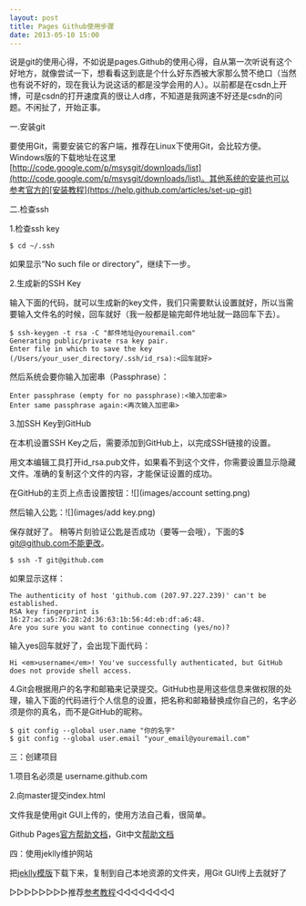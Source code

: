 ```yaml
---
layout: post
title: Pages Github使用步骤
date: 2013-05-10 15:00
---
```

说是git的使用心得，不如说是pages.Github的使用心得，自从第一次听说有这个好地方，就像尝试一下，想看看这到底是个什么好东西被大家那么赞不绝口（当然也有说不好的，现在我认为说这话的都是没学会用的人）。以前都是在csdn上开博，可是csdn的打开速度真的很让人d疼，不知道是我网速不好还是csdn的问题。不闲扯了，开始正事。

一.安装git

要使用Git，需要安装它的客户端，推荐在Linux下使用Git，会比较方便。Windows版的下载地址在这里[http://code.google.com/p/msysgit/downloads/list](http://code.google.com/p/msysgit/downloads/list)。其他系统的安装也可以参考官方的[安装教程](https://help.github.com/articles/set-up-git)

二.检查ssh

1.检查ssh key

	$ cd ~/.ssh

如果显示“No such file or directory”，继续下一步。

2.生成新的SSH Key

输入下面的代码，就可以生成新的key文件，我们只需要默认设置就好，所以当需要输入文件名的时候，回车就好（我一般都是输完邮件地址就一路回车下去）。

	$ ssh-keygen -t rsa -C "邮件地址@youremail.com"
	Generating public/private rsa key pair.
	Enter file in which to save the key (/Users/your_user_directory/.ssh/id_rsa):<回车就好>

然后系统会要你输入加密串（Passphrase）：

	Enter passphrase (empty for no passphrase):<输入加密串>
	Enter same passphrase again:<再次输入加密串>

3.加SSH Key到GitHub

在本机设置SSH Key之后，需要添加到GitHub上，以完成SSH链接的设置。

用文本编辑工具打开id_rsa.pub文件，如果看不到这个文件，你需要设置显示隐藏文件。准确的复制这个文件的内容，才能保证设置的成功。

在GitHub的主页上点击设置按钮：![](images/account setting.png)

然后输入公匙：![](images/add key.png)

保存就好了。
稍等片刻验证公匙是否成功（要等一会哦），下面的$ git@github.com不能更改。

	$ ssh -T git@github.com

如果显示这样：

	The authenticity of host 'github.com (207.97.227.239)' can't be established.
	RSA key fingerprint is 16:27:ac:a5:76:28:2d:36:63:1b:56:4d:eb:df:a6:48.
	Are you sure you want to continue connecting (yes/no)?

输入yes回车就好了，会出现下面代码：

	Hi <em>username</em>! You've successfully authenticated, but GitHub does not provide shell access.

4.Git会根据用户的名字和邮箱来记录提交。GitHub也是用这些信息来做权限的处理，输入下面的代码进行个人信息的设置，把名称和邮箱替换成你自己的，名字必须是你的真名，而不是GitHub的昵称。

	$ git config --global user.name "你的名字"
	$ git config --global user.email "your_email@youremail.com"

三：创建项目

1.项目名必须是
	username.github.com

2.向master提交index.html

文件我是使用git GUI上传的，使用方法自己看，很简单。

Github Pages[官方帮助文档](https://help.github.com/categories/20/articles)，Git中文[帮助文档](http://git-scm.com/book/zh)

四：使用jeklly维护网站

把[jeklly模版](https://github.com/mojombo/jekyll/tree/master/site)下载下来，复制到自己本地资源的文件夹，用Git GUI传上去就好了

▷▷▷▷▷▷▷▷推荐[参考教程](http://beiyuu.com/github-pages/)◁◁◁◁◁◁◁◁